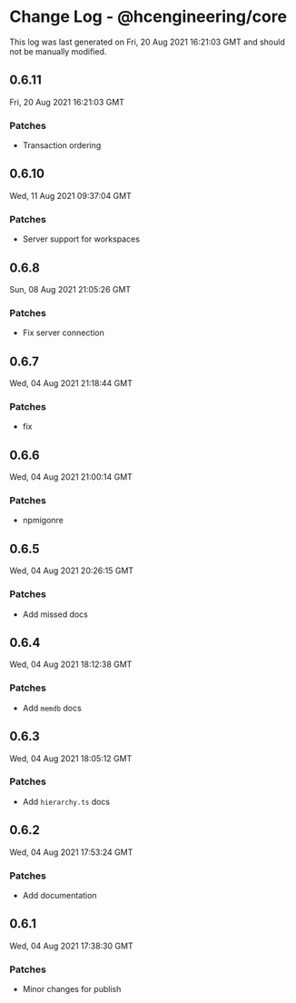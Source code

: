 # Change Log - @hcengineering/core

This log was last generated on Fri, 20 Aug 2021 16:21:03 GMT and should not be manually modified.

## 0.6.11
Fri, 20 Aug 2021 16:21:03 GMT

### Patches

- Transaction ordering

## 0.6.10
Wed, 11 Aug 2021 09:37:04 GMT

### Patches

- Server support for workspaces

## 0.6.8
Sun, 08 Aug 2021 21:05:26 GMT

### Patches

- Fix server connection

## 0.6.7
Wed, 04 Aug 2021 21:18:44 GMT

### Patches

- fix

## 0.6.6
Wed, 04 Aug 2021 21:00:14 GMT

### Patches

- npmigonre

## 0.6.5
Wed, 04 Aug 2021 20:26:15 GMT

### Patches

- Add missed docs

## 0.6.4
Wed, 04 Aug 2021 18:12:38 GMT

### Patches

- Add `memdb` docs

## 0.6.3
Wed, 04 Aug 2021 18:05:12 GMT

### Patches

- Add `hierarchy.ts` docs

## 0.6.2
Wed, 04 Aug 2021 17:53:24 GMT

### Patches

- Add documentation

## 0.6.1
Wed, 04 Aug 2021 17:38:30 GMT

### Patches

- Minor changes for publish

